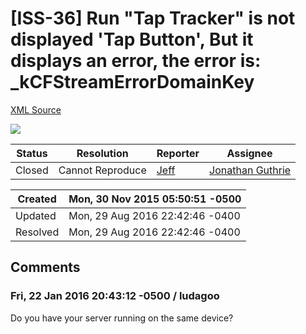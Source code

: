 # [ISS-36] Run "Tap Tracker"  is not displayed 'Tap Button', But it displays an error, the error is: _kCFStreamErrorDomainKey

[XML Source](./xml/ISS-36.xml)
<p><p><span class="image-wrap" style=""><img src="https://cloud.githubusercontent.com/assets/3257519/11469702/4114cdd4-9793-11e5-8912-d09c9b58eac4.png" style="border: 0px solid black" /></span></p></p>





Status|Resolution|Reporter|Assignee
------|----------|--------|--------
Closed|Cannot Reproduce|[Jeff](hiloy)|[Jonathan Guthrie]($jono)





Created|Mon, 30 Nov 2015 05:50:51 -0500
-------|--------------
Updated|Mon, 29 Aug 2016 22:42:46 -0400
Resolved|Mon, 29 Aug 2016 22:42:46 -0400


## Comments




### Fri, 22 Jan 2016 20:43:12 -0500 / ludagoo 

<p><p>Do you have your server running on the same device?</p></p>


